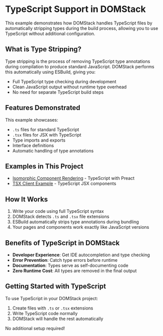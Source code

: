 # TypeScript Support in DOMStack

This example demonstrates how DOMStack handles TypeScript files by automatically stripping types during the build process, allowing you to use TypeScript without additional configuration.

## What is Type Stripping?

Type stripping is the process of removing TypeScript type annotations during compilation to produce standard JavaScript. DOMStack performs this automatically using ESBuild, giving you:

- Full TypeScript type checking during development
- Clean JavaScript output without runtime type overhead
- No need for separate TypeScript build steps

## Features Demonstrated

This example showcases:

- `.ts` files for standard TypeScript
- `.tsx` files for JSX with TypeScript
- Type imports and exports
- Interface definitions
- Automatic handling of type annotations

## Examples in This Project

- [Isomorphic Component Rendering](./isomorphic/) - TypeScript with Preact
- [TSX Client Example](./tsx-page/) - TypeScript JSX components

## How It Works

1. Write your code using full TypeScript syntax
2. DOMStack detects `.ts` and `.tsx` file extensions
3. ESBuild automatically strips type annotations during bundling
4. Your pages and components work exactly like JavaScript versions

## Benefits of TypeScript in DOMStack

- **Developer Experience**: Get IDE autocompletion and type checking
- **Error Prevention**: Catch type errors before runtime
- **Documentation**: Types serve as self-documenting code
- **Zero Runtime Cost**: All types are removed in the final output

## Getting Started with TypeScript

To use TypeScript in your DOMStack project:

1. Create files with `.ts` or `.tsx` extensions
2. Write TypeScript code normally
3. DOMStack will handle the rest automatically

No additional setup required!
